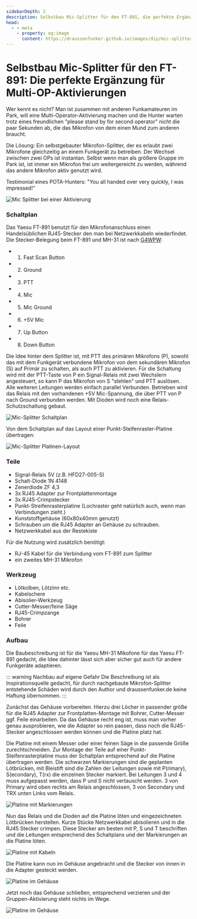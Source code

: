 ```yaml
---
sidebarDepth: 2
description: Selbstbau Mic-Splitter für den FT-891, die perfekte Ergänzung für Multi-OP-Aktivierungen
head:
  - - meta
    - property: og:image
      content: https://draussenfunker.github.io/images/diy/mic-splitter-ft-891/mic-split-action.jpeg
---
```



# Selbstbau Mic-Splitter für den FT-891: Die perfekte Ergänzung für Multi-OP-Aktivierungen

Wer kennt es nicht? Man ist zusammen mit anderen Funkamateuren im Park, will eine Multi-Operator-Aktivierung machen und die Hunter warten trotz eines freundlichen "please stand by for second operator" nicht die paar Sekunden ab, die das Mikrofon von dem einen Mund zum anderen braucht.

Die Lösung: Ein selbstgebauter Mikrofon-Splitter, der es erlaubt zwei Mikrofone gleichzeitig an einem Funkgerät zu betreiben.
Der Wechsel zwischen zwei OPs ist instantan. Selbst wenn man als größere Gruppe im Park ist, ist immer ein Mikrofon frei um weitergereicht zu werden, während das andere Mikrofon aktiv genutzt wird.

Testimonial eines POTA-Hunters: "You all handed over very quickly, I was impressed!"

![Mic Splitter bei einer Aktivierung](/images/diy/mic-splitter-ft-891/mic-split-action.jpeg)

### Schaltplan

Das Yaesu FT-891 benutzt für den Mikrofonanschluss einen Handelsüblichen RJ45-Stecker den man bei Netzwerkkabeln wiederfindet.
Die Stecker-Belegung beim FT-891 und MH-31 ist nach [G4WPW](https://www.qsl.net/g4wpw/mh31a.html):

- 1. Fast Scan Button
- 2. Ground
- 3. PTT
- 4. Mic
- 5. Mic Ground
- 6. +5V Mic 
- 7. Up Button
- 8. Down Button

Die Idee hinter dem Splitter ist, mit PTT des primären Mikrofons (P), sowohl das mit dem Funkgerät verbundene Mikrofon von dem sekundären Mikrofon (S) auf Primär zu schalten, als auch PTT zu aktivieren.
Für die Schaltung wird mit der PTT-Taste von P ein Signal-Relais mit zwei Wechslern angesteuert, so kann P das Mikrofon von S "stehlen" und PTT auslösen.
Alle weiteren Leitungen werden einfach parallel Verbunden. Betrieben wird das Relais mit den vorhandenen +5V Mic-Spannung, die über PTT von P nach Ground verbunden werden.
Mit Dioden wird noch eine Relais-Schutzschaltung gebaut.

![Mic-Splitter Schaltplan](/images/diy/mic-splitter-ft-891/mic-split-schematic.jpg)

Von dem Schaltplan auf das Layout einer Punkt-Steifenraster-Platine übertragen:

![Mic-Splitter Platinen-Layout](/images/diy/mic-splitter-ft-891/mic-split-lochraster-layout.jpg)

### Teile

- Signal-Relais 5V (z.B. HFD27-005-S)
- Schalt-Diode 1N 4148
- Zenerdiode ZF 4,3
- 3x RJ45 Adapter zur Frontplattenmontage
- 3x RJ45-Crimpstecker
- Punkt-Streifenrasterplatine (Lochraster geht natürlich auch, wenn man Verbindungen zieht.)
- Kunststoffgehäuse (60x80x40mm genutzt)
- Schrauben um die RJ45 Adapter an Gehäuse zu schrauben.
- Netzwerkkabel aus der Restekiste

Für die Nutzung wird zusätzlich benötigt:

- RJ-45 Kabel für die Verbindung vom FT-891 zum Splitter
- ein zweites MH-31 Mikrofon

### Werkzeug

- Lötkolben, Lötzinn etc.
- Kabelschere
- Abisolier-Werkzeug
- Cutter-Messer/feine Säge
- RJ45-Crimpzange
- Bohrer
- Feile

### Aufbau

Die Baubeschreibung ist für die Yaesu MH-31 Mikofone für das Yaesu FT-891 gedacht, die Idee dahinter lässt sich aber sicher gut auch für andere Funkgeräte adaptieren.

::: warning Nachbau auf eigene Gefahr
Die Beschreibung ist als Inspirationsquelle gedacht, für durch nachgebaute Mikrofon-Splitter entstehende Schäden wird durch den Author und draussenfunker.de keine Haftung übernommen.
:::


Zunächst das Gehäuse vorbereiten. Hierzu drei Löcher in passender größe für die RJ45 Adapter zur Frontplatten-Montage mit Bohrer, Cutter-Messer ggf. Feile einarbeiten.
Da das Gehäuse recht eng ist, muss man vorher genau ausprobieren, wie die Adapter so rein passen, dass noch die RJ45-Stecker angeschlossen werden können und die Platine platz hat.

Die Platine mit einem Messer oder einer feinen Säge in die passende Größe zurechtschneiden.
Zur Montage der Teile auf einer Punkt-Steifenrasterplatine muss der Schaltplan entsprechend auf die Platine übertragen werden.
Die schwarzen Markierungen sind die geplanten Lötbrücken, mit Bleistift sind die Zahlen der Leitungen sowie mit P(rimary), S(econdary), T(rx) die einzelnen Stecker markiert.
Bei Leitungen 3 und 4 muss aufgepasst werden, dass P und S nicht vertauscht werden. 3 von Primary wird oben rechts am Relais angeschlossen, 3 von Secondary und TRX unten Links vom Relais.

![Platine mit Markierungen](/images/diy/mic-splitter-ft-891/mic-split-lochraster-beschriftet.jpeg)

Nun das Relais und die Dioden auf die Platine löten und eingezeichneten Lötbrücken herstellen.
Kurze Stücke Netzwerkkabel abisolieren und in die RJ45 Stecker crimpen.
Diese Stecker am besten mit P, S und T beschriften und die Leitungen entsprechend des Schaltplans und der Markierungen an die Platine löten.

![Platine mit Kabeln](/images/diy/mic-splitter-ft-891/mic-split-platine-mit-bauteilen.jpeg)

Die Platine kann nun im Gehäuse angebracht und die Stecker von innen in die Adapter gesteckt werden.

![Platine im Gehäuse](/images/diy/mic-splitter-ft-891/mic-split-in-case.jpeg)

Jetzt noch das Gehäuse schließen, entsprechend verzieren und der Gruppen-Aktivierung steht nichts im Wege.

![Platine im Gehäuse](/images/diy/mic-splitter-ft-891/mic-split-verkabelt.jpeg)
